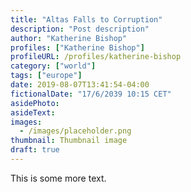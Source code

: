 ```yaml
---
title: "Altas Falls to Corruption"
description: "Post description"
author: "Katherine Bishop"
profiles: ["Katherine Bishop"]
profileURL: /profiles/katherine-bishop
category: ["world"]
tags: ["europe"]
date: 2019-08-07T13:41:54-04:00
fictionalDate: "17/6/2039 10:15 CET"
asidePhoto:
asideText:
images:
  - /images/placeholder.png
thumbnail: Thumbnail image
draft: true
---
```


This is some more text.
